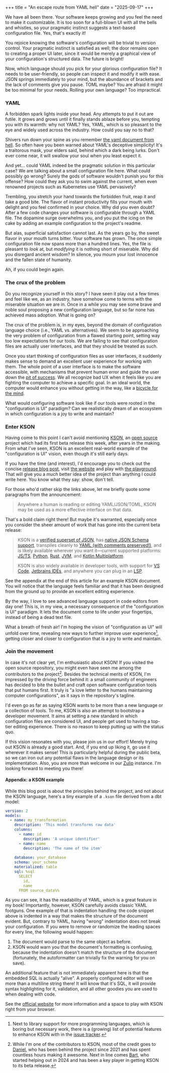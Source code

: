 +++
title = "An escape route from YAML hell"
date = "2025-09-17"
+++

We have all been there. Your software keeps growing and you feel the need to make it customizable. It is too soon for a full-blown UI with all the bells and whistles, so your pragmatic instinct suggests a text-based configuration file. Yes, that's exactly it!

You rejoice knowing the software's configuration will be trivial to version control. Your pragmatic instinct is satisfied as well; the door remains open to creating a proper UI later, since it would be merely a graphical view of your configuration's structured data. The future is bright!

Now, which language should you pick for your glorious configuration file? It needs to be user-friendly, so people can inspect it and modify it with ease. JSON springs immediately to your mind, but the abundance of brackets and the lack of comments give you pause. TOML maybe? You are afraid it might be too minimal for your needs. Rolling your own language? Too impractical.

### YAML

A forbidden spark lights inside your head. Any attempts to put it out are futile. It grows and grows until it finally stands ablaze before you, tempting you with its warmth: why not YAML? Yes, YAML, which is so pleasant to the eye and widely used across the industry. How could you say no to that?

Shivers run down your spine as you remember [the yaml document from hell](https://ruudvanasseldonk.com/2023/01/11/the-yaml-document-from-hell). So often have you been warned about YAML's deceptive simplicity! It's a traitorous mask, your elders said, behind which a dark being lurks. Don't ever come near, it will swallow your soul when you least expect it.

And yet... could YAML indeed be the pragmatic solution in this particular case? We are talking about a small configuration file here. What could possibly go wrong? Surely the gods of software wouldn't punish you for this offense? How could they ask you to swim against the current, when even renowned projects such as Kubernetes use YAML pervasively?

Trembling, you stretch your hand towards the forbidden fruit, reap it and take a good bite. The flavor of instant productivity fills your mouth with delight and you feel confirmed in your choice. Why did you even doubt? After a few code changes your software is configurable through a YAML file. The dopamine surge overwhelms you, and you put the icing on the cake by adding an example configuration to the project's readme.

But alas, superficial satisfaction cannot last. As the years go by, the sweet flavor in your mouth turns bitter. Your software has grown. The once simple configuration file now spans more than a hundred lines. Yes, the file is pleasant to _look_ at, but _modifying_ it is nothing short of miserable. Why did you disregard ancient wisdom? In silence, you mourn your lost innocence and the fallen state of humanity.

Ah, if you could begin again.

### The crux of the problem

Do you recognize yourself in this story? I have seen it play out a few times and feel like we, as an industry, have somehow come to terms with the miserable situation we are in. Once in a while you may see some brave and noble soul proposing a new configuration language, but so far none has achieved mass adoption. What is going on?

The crux of the problem is, in my eyes, beyond the domain of configuration language choice (i.e., YAML vs. alternatives). We seem to be approaching the very problem of configuration from a flawed starting point, setting way too low expectations for our tools. We are failing to see that configuration files are actually user interfaces, and that they should be treated as such.

Once you start thinking of configuration files as user interfaces, it suddenly makes sense to demand an excellent user experience for working with them. The whole point of a user interface is to make the software accessible, with mechanisms that prevent human error and guide the user down the [pit of success](https://blog.codinghorror.com/falling-into-the-pit-of-success/). We all recognize bad UX when it feels like you are fighting the computer to achieve a specific goal. In an ideal world, the computer would enhance you without getting in the way, like a [bicycle for the mind](https://www.pixelandtimber.com/bcl-journal/2019/7/11/bicycle-for-the-mind).

What would configuring software look like if our tools were rooted in the "configuration is UI" paradigm? Can we realistically dream of an ecosystem in which configuration is a joy to write and maintain?

### Enter KSON

Having come to this point I can't avoid mentioning [KSON](https://kson.org), an [open source](https://github.com/kson-org/kson/) project which had its first beta release this week, after years in the making. From what I've seen, KSON is an excellent real-world example of the "configuration is UI" vision, even though it's still early days.

If you have the time (and interest), I'd encourage you to check out the concise [release blog post](https://kson.org/docs/blog/2025/09/17/introducing-kson/), visit [the website](https://kson.org) and play with [the playground](https://kson.org/playground/). That will give you a *much* better idea of the project than anything I could write here. You know what they say: show, don't tell.

For those who'd rather skip the links above, let me briefly quote some paragraphs from the announcement:

> Anywhere a human is reading or editing YAML/JSON/TOML, KSON may be used as a more effective interface on that data.

That's a bold claim right there! But maybe it's warranted, especially once you consider the sheer amount of work that has gone into the current beta release:

> KSON is a [verified superset of JSON](https://github.com/kson-org/kson/pull/72), has [native JSON Schema support](https://github.com/kson-org/kson/pull/186), transpiles cleanly to [YAML (with comments preserved!)](https://github.com/kson-org/kson/pull/80), and is likely available wherever you want it—current supported platforms: [JS/TS](https://www.npmjs.com/package/@kson_org/kson), [Python](https://pypi.org/project/kson-lang/), [Rust](https://crates.io/crates/kson-rs), [JVM](https://central.sonatype.com/artifact/org.kson/kson-jvm), and [Kotlin Multiplatform](https://central.sonatype.com/artifact/org.kson/kson).
>
> KSON is also widely available in developer tools, with support for [VS Code](https://marketplace.visualstudio.com/items?itemName=kson.kson), [Jetbrains IDEs](https://plugins.jetbrains.com/plugin/28510-kson-language), and anywhere you can plug in an [LSP](https://github.com/kson-org/kson/blob/main/tooling/language-server-protocol/README.md).

See the appendix at the end of this article for an example KSON document. You will notice that the language feels familiar and that it has been designed from the ground up to provide an excellent editing experience.

By the way, I love to see advanced language support in code editors from day one! This is, in my view, a necessary consequence of the "configuration is UI" paradigm. It lets the document come to life under your fingertips, instead of being a dead text file.

What a breath of fresh air! I'm hoping the vision of "configuration as UI" will unfold over time, revealing new ways to further improve user experience[^1], getting closer and closer to configuration that is a joy to write and maintain.

### Join the movement

In case it's not clear yet, I'm enthusiastic about KSON! If you visited the open source repository, you might even have seen me among the contributors to the project[^2]. Besides the technical merits of KSON, I'm impressed by the driving force behind it: a small community of engineers has decided to bite the bullet and craft open software configuration tools that put humans first. It truly is "a love letter to the humans maintaining computer configurations", as it says in the repository's tagline.

I'd even go as far as saying KSON wants to be more than a new language or a collection of tools. To me, KSON is also an attempt to bootstrap a developer movement. It aims at setting a new standard in which configuration files are considered UI, and people get used to having a top-tier editing experience. There is no reason to keep putting up with the status quo.

If this vision resonates with you, please join us in our effort! Merely trying out KSON is already a good start. And, if you end up liking it, go use it wherever it makes sense! This is particularly helpful during the public beta, so we can iron out any potential flaws in the language design or its implementation. Also, you are more than welcome in our [Zulip](https://kson-org.zulipchat.com) instance. I'm looking forward to meeting you there!

#### Appendix: a KSON example

While this blog post is about the principles behind the project, and not about the KSON language, here's a tiny example of a `.kson` file derived from a dbt model:

```yaml
version: 2
models:
  - name: my_transformation
    description: 'This model transforms raw data'
    columns:
      - name: id
        description: 'A unique identifier'
      - name: name
        description: 'The name of the item'
        .
    database: your_database
    schema: your_schema
    materialized: table
    sql: %sql
      SELECT
        id,
        name
      FROM source_data%%
```

As you can see, it has the readability of YAML, which is a great feature in my book! Importantly, however, KSON carefully avoids classic YAML footguns. One example of that is indentation handling: the code snippet above is indented in a way that makes the structure of the document evident. But, contrary to YAML, having "wrong" indentation does not break your configuration. If you were to remove or randomize the leading spaces for every line, the following would happen:

1. The document would parse to the same object as before.
2. KSON would warn you that the document's formatting is confusing, because the indentation doesn't match the structure of the document (fortunately, the autoformatter can trivially fix the warning for you on save).

An additional feature that is not immediately apparent here is that the embedded SQL is actually "alive". A properly configured editor will see more than a multiline string there! It will know that it's SQL, it will provide syntax highlighting for it, validation, and all other goodies you are used to when dealing with code.

See the [official website](https://kson.org) for more information and a space to play with KSON right from your browser.

[^1]: Next to library support for more programming languages, which is boring but necessary work, there is a (growing) list of potential features to enhance KSON with in the [issue tracker](TODO).
[^2]: While I'm one of the contributors to KSON, most of the credit goes to [Daniel](https://github.com/dmarcotte), who has been behind the project since 2021 and has spent countless hours making it awesome. Next in line comes [Bart](https://github.com/holodorum), who started helping out in 2024 and has been a key player in getting KSON to its beta release.
